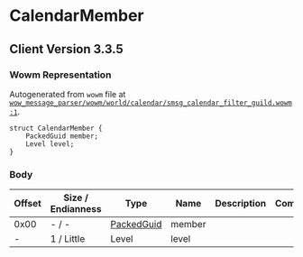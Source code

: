 # CalendarMember

## Client Version 3.3.5

### Wowm Representation

Autogenerated from `wowm` file at [`wow_message_parser/wowm/world/calendar/smsg_calendar_filter_guild.wowm:1`](https://github.com/gtker/wow_messages/tree/main/wow_message_parser/wowm/world/calendar/smsg_calendar_filter_guild.wowm#L1).
```rust,ignore
struct CalendarMember {
    PackedGuid member;
    Level level;
}
```
### Body

| Offset | Size / Endianness | Type | Name | Description | Comment |
| ------ | ----------------- | ---- | ---- | ----------- | ------- |
| 0x00 | - / - | [PackedGuid](../spec/packed-guid.md) | member |  |  |
| - | 1 / Little | Level | level |  |  |

